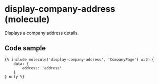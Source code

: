 # display-company-address (molecule)

Displays a company address details.

## Code sample

```
{% include molecule('display-company-address', 'CompanyPage') with {
    data: {
        address: 'address'
    }
} only %}
```
